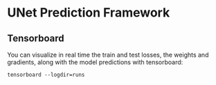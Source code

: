 # UNet Prediction Framework

## Tensorboard
You can visualize in real time the train and test losses, the weights and gradients, along with the model predictions with tensorboard:

`tensorboard --logdir=runs`
